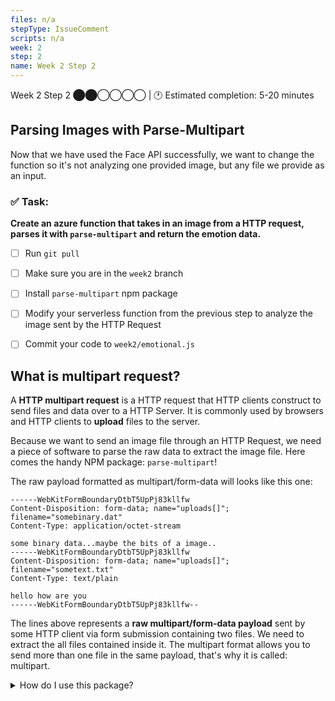 ```yaml
---
files: n/a
stepType: IssueComment
scripts: n/a
week: 2
step: 2
name: Week 2 Step 2
---
```

Week 2 Step 2 ⬤⬤◯◯◯◯ | 🕐 Estimated completion: 5-20 minutes
## Parsing Images with Parse-Multipart
Now that we have used the Face API successfully, we want to change the function so it's not analyzing one provided image, but any file we provide as an input. 

### ✅ Task:
**Create an azure function that takes in an image from a HTTP request, parses it with `parse-multipart` and return the emotion data.**

- [ ]  Run `git pull` 
- [ ]  Make sure you are in the `week2` branch 
- [ ]  Install  `parse-multipart` npm package
- [ ]  Modify your serverless function from the previous step to analyze the image sent by the HTTP Request
- [ ] Commit your code to `week2/emotional.js`


## What is multipart request?
A **HTTP multipart request** is a HTTP request that HTTP clients construct to send files and data over to a HTTP Server. It is commonly used by browsers and HTTP clients to **upload** files to the server.

Because we want to send an image file through an HTTP Request, we need a piece of software to parse the raw data to extract the image file. Here comes the handy NPM package: `parse-multipart`! 

The raw payload formatted as multipart/form-data will looks like this one:

```
------WebKitFormBoundaryDtbT5UpPj83kllfw
Content-Disposition: form-data; name="uploads[]"; filename="somebinary.dat"
Content-Type: application/octet-stream

some binary data...maybe the bits of a image..
------WebKitFormBoundaryDtbT5UpPj83kllfw
Content-Disposition: form-data; name="uploads[]"; filename="sometext.txt"
Content-Type: text/plain

hello how are you
------WebKitFormBoundaryDtbT5UpPj83kllfw--
```

The lines above represents a **raw multipart/form-data payload** sent by some HTTP client via form submission containing two files. We need to extract the all files contained inside it. The multipart format allows you to send more than one file in the same payload, that's why it is called: multipart.

<details>
<summary>How do I use this package?</summary>
</br>

Notice that `multipart.Parse(body, boundary)`  requires two parameters.  I've already gotten the boundary for you – just like the documentation example, our boundary is a string in the format `"----WebKitFormBoundary(random characters here)"`.

In the `multipart.Parse()` call, you need to figure out what the body parameter should be.

> :bulb: **Hint:** It should be the request body. Think about the template HTTP Trigger Azure function. How did we access the body in there?

```js

// here's your boundary:
var boundary = multipart.getBoundary(req.headers['content-type']);
  
// TODO: assign the body variable the correct value
var body = '<WHAT GOES HERE?>'

// parse the body
var parts = multipart.Parse(body, boundary);
```
</details>
